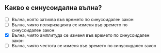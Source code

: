 ## Какво е синусоидална вълна?

<!-- Верният отговор е отбелязан с [X] -->

- [ ] Вълна, която затихва във времето по синусоидален закон
- [ ] Вълна, чиято поляризацията се изменя във времето по синусоидален закон
- [X] Вълна, чиято амплитуда се изменя във времето по синусоидален закон
- [ ] Вълна, чиято честота се изменя във времето по синусоидален закон
